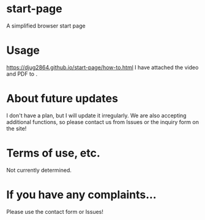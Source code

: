 # start-page
A simplified browser start page
# Usage
https://djug2864.github.io/start-page/how-to.html
I have attached the video and PDF to .
# About future updates
I don't have a plan, but I will update it irregularly.
We are also accepting additional functions, so please contact us from Issues or the inquiry form on the site!
# Terms of use, etc.
Not currently determined.
# If you have any complaints...
Please use the contact form or Issues!
